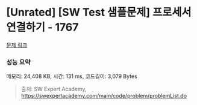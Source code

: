 # [Unrated] [SW Test 샘플문제] 프로세서 연결하기 - 1767 

[문제 링크](https://swexpertacademy.com/main/code/problem/problemDetail.do?contestProbId=AV4suNtaXFEDFAUf) 

### 성능 요약

메모리: 24,408 KB, 시간: 131 ms, 코드길이: 3,079 Bytes



> 출처: SW Expert Academy, https://swexpertacademy.com/main/code/problem/problemList.do